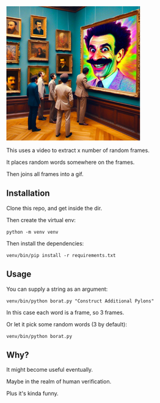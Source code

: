 <img src="borat.jpg" width="350">

This uses a video to extract x number of random frames.

It places random words somewhere on the frames.

Then joins all frames into a gif.

## Installation

Clone this repo, and get inside the dir.

Then create the virtual env:

```
python -m venv venv
```

Then install the dependencies:

```
venv/bin/pip install -r requirements.txt
```

## Usage

You can supply a string as an argument:

```
venv/bin/python borat.py "Construct Additional Pylons"
```

In this case each word is a frame, so 3 frames.

Or let it pick some random words (3 by default):

```
venv/bin/python borat.py
```

## Why?

It might become useful eventually.

Maybe in the realm of human verification.

Plus it's kinda funny.